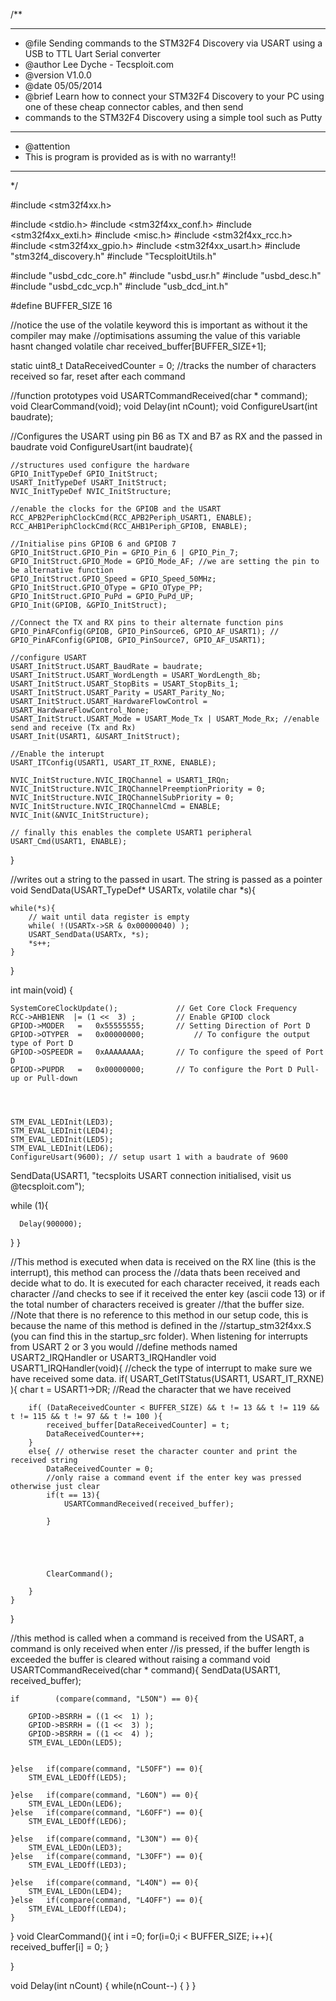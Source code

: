 /**
  ******************************************************************************
  * @file    Sending commands to the STM32F4 Discovery via USART using a USB to TTL Uart Serial converter
  * @author  Lee Dyche - Tecsploit.com
  * @version V1.0.0
  * @date    05/05/2014
  * @brief   Learn how to connect your STM32F4 Discovery to your PC using one of these cheap connector cables, and then send
  * commands to the STM32F4 Discovery using a simple tool such as Putty
  ******************************************************************************
  * @attention
  * This is program is provided as is with no warranty!!
  ******************************************************************************
  */


#include <stm32f4xx.h>            

#include <stdio.h>
#include <stm32f4xx_conf.h>
#include <stm32f4xx_exti.h>
#include <misc.h>
#include <stm32f4xx_rcc.h>
#include <stm32f4xx_gpio.h>
#include <stm32f4xx_usart.h>
#include "stm32f4_discovery.h"
#include "TecsploitUtils.h"

#include "usbd_cdc_core.h"
#include "usbd_usr.h"
#include "usbd_desc.h"
#include "usbd_cdc_vcp.h"
#include "usb_dcd_int.h"










#define BUFFER_SIZE 16

//notice the use of the volatile keyword this is important as without it the compiler may make
//optimisations assuming the value of this variable hasnt changed
volatile char received_buffer[BUFFER_SIZE+1];

static uint8_t DataReceivedCounter = 0; //tracks the number of characters received so far, reset after each command

//function prototypes
void USARTCommandReceived(char * command);
void ClearCommand(void);
void Delay(int nCount);
void ConfigureUsart(int baudrate);

//Configures the USART using pin B6 as TX and B7 as RX and the passed in baudrate
void ConfigureUsart(int baudrate){

	//structures used configure the hardware
	GPIO_InitTypeDef GPIO_InitStruct;
	USART_InitTypeDef USART_InitStruct;
	NVIC_InitTypeDef NVIC_InitStructure;

	//enable the clocks for the GPIOB and the USART
	RCC_APB2PeriphClockCmd(RCC_APB2Periph_USART1, ENABLE);
	RCC_AHB1PeriphClockCmd(RCC_AHB1Periph_GPIOB, ENABLE);

	//Initialise pins GPIOB 6 and GPIOB 7
	GPIO_InitStruct.GPIO_Pin = GPIO_Pin_6 | GPIO_Pin_7;
	GPIO_InitStruct.GPIO_Mode = GPIO_Mode_AF; //we are setting the pin to be alternative function
	GPIO_InitStruct.GPIO_Speed = GPIO_Speed_50MHz;
	GPIO_InitStruct.GPIO_OType = GPIO_OType_PP;
	GPIO_InitStruct.GPIO_PuPd = GPIO_PuPd_UP;
	GPIO_Init(GPIOB, &GPIO_InitStruct);

	//Connect the TX and RX pins to their alternate function pins
	GPIO_PinAFConfig(GPIOB, GPIO_PinSource6, GPIO_AF_USART1); //
	GPIO_PinAFConfig(GPIOB, GPIO_PinSource7, GPIO_AF_USART1);

	//configure USART
	USART_InitStruct.USART_BaudRate = baudrate;
	USART_InitStruct.USART_WordLength = USART_WordLength_8b;
	USART_InitStruct.USART_StopBits = USART_StopBits_1;
	USART_InitStruct.USART_Parity = USART_Parity_No;
	USART_InitStruct.USART_HardwareFlowControl = USART_HardwareFlowControl_None;
	USART_InitStruct.USART_Mode = USART_Mode_Tx | USART_Mode_Rx; //enable send and receive (Tx and Rx)
	USART_Init(USART1, &USART_InitStruct);

	//Enable the interupt
	USART_ITConfig(USART1, USART_IT_RXNE, ENABLE);

	NVIC_InitStructure.NVIC_IRQChannel = USART1_IRQn;
	NVIC_InitStructure.NVIC_IRQChannelPreemptionPriority = 0;
	NVIC_InitStructure.NVIC_IRQChannelSubPriority = 0;
	NVIC_InitStructure.NVIC_IRQChannelCmd = ENABLE;
	NVIC_Init(&NVIC_InitStructure);

	// finally this enables the complete USART1 peripheral
	USART_Cmd(USART1, ENABLE);
}

//writes out a string to the passed in usart. The string is passed as a pointer
void SendData(USART_TypeDef* USARTx, volatile char *s){

	while(*s){
		// wait until data register is empty
		while( !(USARTx->SR & 0x00000040) );
		USART_SendData(USARTx, *s);
		*s++;
	}
}

int main(void) {
	
	SystemCoreClockUpdate();             // Get Core Clock Frequency 
	RCC->AHB1ENR  |= (1 <<  3) ;         // Enable GPIOD clock
	GPIOD->MODER   =   0x55555555;       // Setting Direction of Port D
	GPIOD->OTYPER  =   0x00000000; 			 // To configure the output type of Port D
	GPIOD->OSPEEDR =   0xAAAAAAAA;       // To configure the speed of Port D 
	GPIOD->PUPDR   =   0x00000000;       // To configure the Port D Pull-up or Pull-down

	
	
	
	STM_EVAL_LEDInit(LED3);
	STM_EVAL_LEDInit(LED4);
	STM_EVAL_LEDInit(LED5);
	STM_EVAL_LEDInit(LED6);
	ConfigureUsart(9600); // setup usart 1 with a baudrate of 9600

  SendData(USART1, "tecsploits USART connection initialised, visit us @tecsploit.com");

  while (1){
		
		
		
	  Delay(900000);
  }
}

//This method is executed when data is received on the RX line (this is the interrupt), this method can process the
//data thats been received and decide what to do. It is executed for each character received, it reads each character
//and checks to see if it received the enter key (ascii code 13) or if the total number of characters received is greater
//that the buffer size.
//Note that there is no reference to this method in our setup code, this is because the name of this method is defined in the
//startup_stm32f4xx.S (you can find this in the startup_src folder). When listening for interrupts from USART 2 or 3 you would
//define methods named USART2_IRQHandler or USART3_IRQHandler
void USART1_IRQHandler(void){
	//check the type of interrupt to make sure we have received some data.
	if( USART_GetITStatus(USART1, USART_IT_RXNE) ){
		char t = USART1->DR; //Read the character that we have received

		if( (DataReceivedCounter < BUFFER_SIZE) && t != 13 && t != 119 && t != 115 && t != 97 && t != 100 ){
			received_buffer[DataReceivedCounter] = t;
			DataReceivedCounter++;
		}
		else{ // otherwise reset the character counter and print the received string
			DataReceivedCounter = 0;
			//only raise a command event if the enter key was pressed otherwise just clear
			if(t == 13){
				USARTCommandReceived(received_buffer);
				
			}
			
			
			
			
			
			ClearCommand();

		}
	}
}

//this method is called when a command is received from the USART, a command is only received when enter
//is pressed, if the buffer length is exceeded the buffer is cleared without raising a command
void USARTCommandReceived(char * command){
	SendData(USART1, received_buffer);

	if        (compare(command, "L5ON") == 0){
		
		GPIOD->BSRRH = ((1 <<  1) );
		GPIOD->BSRRH = ((1 <<  3) );
		GPIOD->BSRRH = ((1 <<  4) );
		STM_EVAL_LEDOn(LED5);

		
	}else 	if(compare(command, "L5OFF") == 0){
		STM_EVAL_LEDOff(LED5);

	}else 	if(compare(command, "L6ON") == 0){
		STM_EVAL_LEDOn(LED6);
	}else 	if(compare(command, "L6OFF") == 0){
		STM_EVAL_LEDOff(LED6);

	}else 	if(compare(command, "L3ON") == 0){
		STM_EVAL_LEDOn(LED3);
	}else 	if(compare(command, "L3OFF") == 0){
		STM_EVAL_LEDOff(LED3);

	}else 	if(compare(command, "L4ON") == 0){
		STM_EVAL_LEDOn(LED4);
	}else 	if(compare(command, "L4OFF") == 0){
		STM_EVAL_LEDOff(LED4);
	}
}
void ClearCommand(){
	int i =0;
	for(i=0;i < BUFFER_SIZE; i++){
		received_buffer[i] = 0;
	}

}

void Delay(int nCount) {
  while(nCount--) {
  }
}
